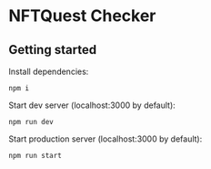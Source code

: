# NFTQuest Checker

## Getting started

Install dependencies:

```
npm i
```

Start dev server (localhost:3000 by default):

```
npm run dev
```

Start production server (localhost:3000 by default):

```
npm run start
```
